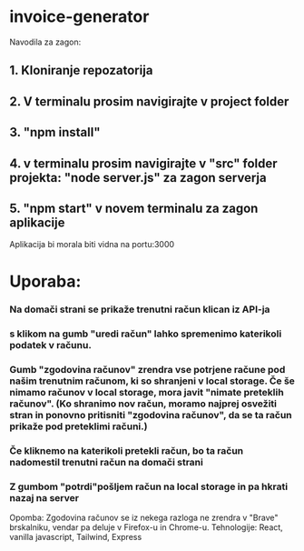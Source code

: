
# invoice-generator

Navodila za zagon:

## 1. Kloniranje repozatorija

## 2. V terminalu prosim navigirajte v project folder

## 3. "npm install"

## 4. v terminalu prosim navigirajte v "src" folder projekta: "node server.js" za zagon serverja

## 5. "npm start" v novem terminalu za zagon aplikacije

Aplikacija bi morala biti vidna na portu:3000


# Uporaba: 

### Na domači strani se prikaže trenutni račun klican iz API-ja
### s klikom na gumb "uredi račun" lahko spremenimo katerikoli podatek v računu. 
### Gumb "zgodovina računov" zrendra vse potrjene račune pod našim trenutnim računom, ki so shranjeni v local storage. Če še nimamo računov v local storage, mora javit "nimate preteklih računov". (Ko shranimo nov račun, moramo najprej osvežiti stran in ponovno pritisniti "zgodovina računov", da se ta račun prikaže pod preteklimi računi.)
### Če kliknemo na katerikoli pretekli račun, bo ta račun nadomestil trenutni račun na domači strani
### Z gumbom "potrdi"pošljem račun na local storage in pa hkrati nazaj na server



Opomba: Zgodovina računov se iz nekega razloga ne zrendra v "Brave" brskalniku, vendar pa deluje v Firefox-u in Chrome-u. 
Tehnologije: React, vanilla javascript, Tailwind, Express





























